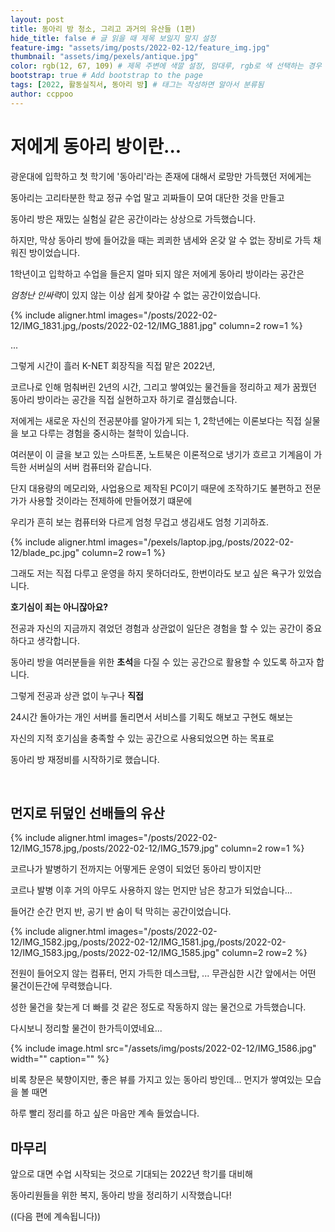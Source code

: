 ```yaml
---
layout: post
title: 동아리 방 청소, 그리고 과거의 유산들 (1편)
hide_title: false # 글 읽을 때 제목 보일지 말지 설정
feature-img: "assets/img/posts/2022-02-12/feature_img.jpg"
thumbnail: "assets/img/pexels/antique.jpg"
color: rgb(12, 67, 109) # 제목 주변에 색깔 설정, 맘대루, rgb로 색 선택하는 경우 --> rgb(123, 123, 13)
bootstrap: true # Add bootstrap to the page
tags: [2022, 활동실직서, 동아리 방] # 태그는 작성하면 알아서 분류됨
author: ccppoo
---
```


# 저에게 동아리 방이란...

광운대에 입학하고 첫 학기에 '동아리'라는 존재에 대해서 로망만 가득했던 저에게는

동아리는 고리타분한 학교 정규 수업 말고 괴짜들이 모여 대단한 것을 만들고

동아리 방은 재밌는 실험실 같은 공간이라는 상상으로 가득했습니다.

하지만, 막상 동아리 방에 들어갔을 때는 쾨쾨한 냄세와 온갖 알 수 없는 장비로 가득 채워진 방이었습니다.

1학년이고 입학하고 수업을 들은지 얼마 되지 않은 저에게 동아리 방이라는 공간은 

*엄청난 인싸력*이 있지 않는 이상 쉽게 찾아갈 수 없는 공간이었습니다.


{% include aligner.html images="/posts/2022-02-12/IMG_1831.jpg,/posts/2022-02-12/IMG_1881.jpg" column=2 row=1 %}

...

그렇게 시간이 흘러 K-NET 회장직을 직접 맡은 2022년,

코르나로 인해 멈춰버린 2년의 시간, 그리고 쌓여있는 물건들을 정리하고 제가 꿈꿨던 동아리 방이라는 공간을 직접 실현하고자 하기로 결심했습니다.

저에게는 새로운 자신의 전공분야를 알아가게 되는 1, 2학년에는 이론보다는 직접 실물을 보고 다루는 경험을 중시하는 철학이 있습니다.

여러분이 이 글을 보고 있는 스마트폰, 노트북은 이론적으로 냉기가 흐르고 기계음이 가득한 서버실의 서버 컴퓨터와 같습니다.

단지 대용량의 메모리와, 사업용으로 제작된 PC이기 때문에 조작하기도 불편하고 전문가가 사용할 것이라는 전제하에 만들어졌기 떄문에

우리가 흔히 보는 컴퓨터와 다르게 엄청 무겁고 생김새도 엄청 기괴하죠.

{% include aligner.html images="/pexels/laptop.jpg,/posts/2022-02-12/blade_pc.jpg" column=2 row=1 %}

그래도 저는 직접 다루고 운영을 하지 못하더라도, 한번이라도 보고 싶은 욕구가 있었습니다.

**호기심이 죄는 아니잖아요?**

전공과 자신의 지금까지 겪었던 경험과 상관없이 일단은 경험을 할 수 있는 공간이 중요하다고 생각합니다.

동아리 방을 여러분들을 위한 **초석**을 다질 수 있는 공간으로 활용할 수 있도록 하고자 합니다.

그렇게 전공과 상관 없이 누구나 **직접**

24시간 돌아가는 개인 서버를 돌리면서 서비스를 기획도 해보고 구현도 해보는

자신의 지적 호기심을 충족할 수 있는 공간으로 사용되었으면 하는 목표로

동아리 방 재정비를 시작하기로 했습니다.

<br>

## 먼지로 뒤덮인 선배들의 유산

{% include aligner.html images="/posts/2022-02-12/IMG_1578.jpg,/posts/2022-02-12/IMG_1579.jpg" column=2 row=1 %}

코르나가 발병하기 전까지는 어떻게든 운영이 되었던 동아리 방이지만

코르나 발병 이후 거의 아무도 사용하지 않는 먼지만 남은 창고가 되었습니다...

들어간 순간 먼지 반, 공기 반 숨이 턱 막히는 공간이었습니다.

{% include aligner.html 
    images="/posts/2022-02-12/IMG_1582.jpg,/posts/2022-02-12/IMG_1581.jpg,/posts/2022-02-12/IMG_1583.jpg,/posts/2022-02-12/IMG_1585.jpg" 
    column=2 row=2 %}

전원이 들어오지 않는 컴퓨터, 먼지 가득한 데스크탑, ... 무관심한 시간 앞에서는 어떤 물건이든간에 무력했습니다.

성한 물건을 찾는게 더 빠를 것 같은 정도로 작동하지 않는 물건으로 가득했습니다.

다시보니 정리할 물건이 한가득이였네요...

{% include image.html src="/assets/img/posts/2022-02-12/IMG_1586.jpg" width="" caption="" %}

비록 창문은 북향이지만, 좋은 뷰를 가지고 있는 동아리 방인데... 먼지가 쌓여있는 모습을 볼 때면

하루 빨리 정리를 하고 싶은 마음만 계속 들었습니다.

## 마무리

앞으로 대면 수업 시작되는 것으로 기대되는 2022년 학기를 대비해

동아리원들을 위한 복지, 동아리 방을 정리하기 시작했습니다!

((다음 편에 계속됩니다))